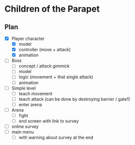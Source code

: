 # Children of the Parapet

## Plan

- [x] Player character
	- [x] model
	- [x] controller (move + attack)
	- [x] animation
- [ ] Boss
	- [ ] concept / attack gimmick
	- [ ] model
	- [ ] logic (movement + that single attack)
	- [ ] animation
- [ ] Simple level
	- [ ] teach movement
	- [ ] teach attack (can be done by destroying barrier / gate1)
	- [ ] enter arena
- [ ] Arena
	- [ ] fight
	- [ ] end screen with link to survey
- [ ] online survey
- [ ] main menu
	- [ ] with warning about survey at the end
